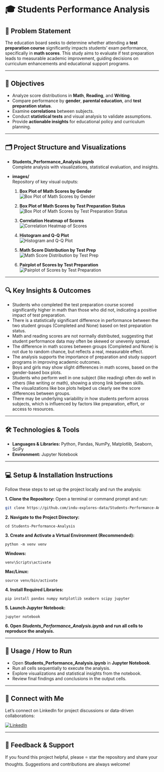 # 🎓 Students Performance Analysis

## 📌 Problem Statement
The education board seeks to determine whether attending a **test preparation course** significantly impacts students’ exam performance, specifically in **math scores**. This study aims to evaluate if test preparation leads to measurable academic improvement, guiding decisions on curriculum enhancements and educational support programs.

---

## 🎯 Objectives
- Analyze score distributions in **Math**, **Reading**, and **Writing**.
- Compare performance by **gender**, **parental education**, and **test preparation status**.
- Examine **correlations** between subjects.
- Conduct **statistical tests** and visual analysis to validate assumptions.
- Provide **actionable insights** for educational policy and curriculum planning.

---

## 🗂️ Project Structure and Visualizations

- **Students_Performance_Analysis.ipynb**  
  Complete analysis with visualizations, statistical evaluation, and insights.

- **images/**  
  Repository of key visual outputs:

  1. **Box Plot of Math Scores by Gender**  
     ![Box Plot of Math Scores by Gender](images/Box%20Plot%20of%20Math%20Scores%20by%20Gender.png)

  2. **Box Plot of Math Scores by Test Preparation Status**  
     ![Box Plot of Math Scores by Test Preparation Status](images/Box%20Plot%20of%20Math%20Scores%20by%20Test%20Preparation%20Status.png)

  3. **Correlation Heatmap of Scores**  
     ![Correlation Heatmap of Scores](images/Correlation%20Heatmap%20of%20Scores.png)

  4. **Histogram and Q-Q Plot**  
     ![Histogram and Q-Q Plot](images/Histogram%20and%20Q-Q%20Plot.png)

  5. **Math Score Distribution by Test Prep**  
     ![Math Score Distribution by Test Prep](images/Math%20Score%20Distribution%20by%20Test%20Prep.png)

  6. **Pairplot of Scores by Test Preparation**  
     ![Pairplot of Scores by Test Preparation](images/Pairplot%20of%20Scores%20by%20Test%20Preparation.png)

---

## 🔍 Key Insights & Outcomes
- Students who completed the test preparation course scored significantly higher in math than those who did not, indicating a positive impact of test preparation.
- There is a statistically significant difference in performance between the two student groups (Completed and None) based on test preparation status.
- Math and reading scores are not normally distributed, suggesting that student performance data may often be skewed or unevenly spread.
- The difference in math scores between groups (Completed and None) is not due to random chance, but reflects a real, measurable effect.
- The analysis supports the importance of preparation and study support programs in improving academic outcomes.
- Boys and girls may show slight differences in math scores, based on the gender-based box plots.
- Students who perform well in one subject (like reading) often do well in others (like writing or math), showing a strong link between skills.
- The visualizations like box plots helped us clearly see the score differences between groups.
- There may be underlying variability in how students perform across subjects, which is influenced by factors like preparation, effort, or access to resources.

---

## 🛠️ Technologies & Tools
- **Languages & Libraries:** Python, Pandas, NumPy, Matplotlib, Seaborn, SciPy  
- **Environment:** Jupyter Notebook

---

## 💻 Setup & Installation Instructions

Follow these steps to set up the project locally and run the analysis:

**1. Clone the Repository:** 
Open a terminal or command prompt and run:  
   ```bash
   git clone https://github.com/indu-explores-data/Students-Performance-Analysis.git
   ```
**2. Navigate to the Project Directory:**
   ```
   cd Students-Performance-Analysis
   ```
**3. Create and Activate a Virtual Environment (Recommended):**
   ```
   python -m venv venv
   ```
  **Windows:**
   ```
   venv\Scripts\activate
   ```
   **Mac/Linux:**
   ```
   source venv/bin/activate
   ```
**4. Install Required Libraries:**
   ```
   pip install pandas numpy matplotlib seaborn scipy jupyter
   ```
**5. Launch Jupyter Notebook:**
   ```
   jupyter notebook
   ```
**6. Open *Students_Performance_Analysis.ipynb* and run all cells to reproduce the analysis.**

---

## 🚀 Usage / How to Run

- Open **Students_Performance_Analysis.ipynb** in **Jupyter Notebook**.  
- Run all cells sequentially to execute the analysis.  
- Explore visualizations and statistical insights from the notebook.  
- Review final findings and conclusions in the output cells.  

---

## 🔗 Connect with Me

Let’s connect on LinkedIn for project discussions or data-driven collaborations:

[![LinkedIn](https://img.shields.io/badge/LinkedIn-Profile-blue?logo=linkedin)](https://www.linkedin.com/in/indu-r-3a3767170/)

---

## 🙌 Feedback & Support

If you found this project helpful, please ⭐ star the repository and share your thoughts. Suggestions and contributions are always welcome!







